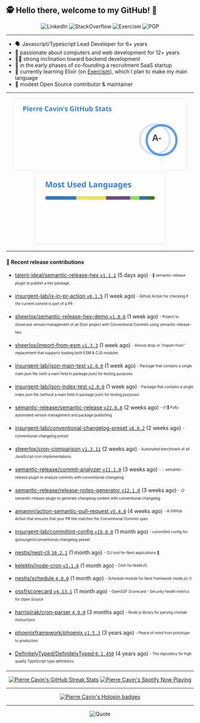 <h2 style="display:inline" align="center">🕵️ Hello there, welcome to my GitHub! 👋</h2>
<br />
<p align="center">
    <a href="https://links.sherlox.io/github-linkedin" target="_blank" style="text-decoration: none;">
        <img src="https://img.shields.io/badge/LinkedIn-0077b5?style=flat-square&logo=linkedin" alt="LinkedIn">
    </a>
    <a href="https://links.sherlox.io/github-stackoverflow" target="_blank" style="text-decoration: none;">
        <img src="https://img.shields.io/badge/StackOverflow-9a9c9f?style=flat-square&logo=StackOverflow" alt="StackOverflow">
    </a>
    <a href="https://links.sherlox.io/github-exercism" target="_blank" style="text-decoration: none;">
        <img src="https://img.shields.io/badge/Exercism-7600fe?style=flat-square&logo=Exercism" alt="Exercism">
    </a>
    <a href="https://pgp.mit.edu/pks/lookup?op=get&search=0x48D089FE8FC01A4E7E88EE9611567DFABCB9256E" target="_blank" style="text-decoration: none;">
        <img src="https://img.shields.io/badge/pgp-0x11567DFABCB9256E-313131?style=flat&labelColor=313131&color=313131" alt="PGP">
    </a>
</p>

---

<ul>
    <li>🗣 Javascript/Typescript Lead Developer for 6+ years</li>
    <li>👴 passionate about computers and web development for 12+ years</li>
    <li>🧑‍💻 strong inclination toward backend development</li>
    <li>👷 in the early phases of co-founding a recruitment SaaS startup</li>
    <li>💜 currently learning Elixir (on <a href="https://links.sherlox.io/github-exercism-elixir-track">Exercism</a>), which I plan to make my main language</li>
    <li>🫶 modest Open Source contributor & maintainer</li>
</ul>

---

<div align="center">
  <a href="https://github-readme-stats.sherlox.io" style="display: inline-block;">
    <img src="assets/stats.svg" alt="Pierre Cavin's Github stats" height="195px" />
  </a>
  
  <a href="https://github-readme-stats.sherlox.io" style="display: inline-block;">
    <img src="assets/top-langs.svg" alt="Pierre Cavin's Most used languages" height="195px" />
  </a>
</div>

---

#### 🫶 Recent release contributions

- [talent-ideal/semantic-release-hex `v1.1.1`](https://github.com/talent-ideal/semantic-release-hex/releases/tag/v1.1.1) (5 days ago) <sub><sup>- 🚢 semantic-release plugin to publish a hex package</sup></sub>

- [insurgent-lab/is-in-pr-action `v0.1.5`](https://github.com/insurgent-lab/is-in-pr-action/releases/tag/v0.1.5) (1 week ago) <sub><sup>- Github Action for checking if the current commit is part of a PR</sup></sub>

- [sheerlox/semantic-release-hex-demo `v1.0.6`](https://github.com/sheerlox/semantic-release-hex-demo/releases/tag/v1.0.6) (1 week ago) <sub><sup>- Project to showcase version management of an Elixir project with Conventional Commits using semantic-release-hex</sup></sub>

- [sheerlox/import-from-esm `v1.3.3`](https://github.com/sheerlox/import-from-esm/releases/tag/v1.3.3) (1 week ago) <sub><sup>- Almost drop-in &#34;import-from&#34; replacement that supports loading both ESM &amp; CJS modules</sup></sub>

- [insurgent-lab/json-main-test `v2.0.0`](https://github.com/insurgent-lab/json-main-test/releases/tag/v2.0.0) (1 week ago) <sub><sup>- Package that contains a single main.json file (with a main field in package.json) for testing purposes</sup></sub>

- [insurgent-lab/json-index-test `v2.0.0`](https://github.com/insurgent-lab/json-index-test/releases/tag/v2.0.0) (1 week ago) <sub><sup>- Package that contains a single index.json file (without a main field in package.json) for testing purposes</sup></sub>

- [semantic-release/semantic-release `v22.0.8`](https://github.com/semantic-release/semantic-release/releases/tag/v22.0.8) (2 weeks ago) <sub><sup>- :package::rocket: Fully automated version management and package publishing</sup></sub>

- [insurgent-lab/conventional-changelog-preset `v8.0.2`](https://github.com/insurgent-lab/conventional-changelog-preset/releases/tag/v8.0.2) (2 weeks ago) <sub><sup>- conventional-changelog preset</sup></sub>

- [sheerlox/cron-comparison `v1.3.11`](https://github.com/sheerlox/cron-comparison/releases/tag/v1.3.11) (2 weeks ago) <sub><sup>- Automated benchmark of all JavaScript cron implementations</sup></sub>

- [semantic-release/commit-analyzer `v11.1.0`](https://github.com/semantic-release/commit-analyzer/releases/tag/v11.1.0) (3 weeks ago) <sub><sup>- :bulb: semantic-release plugin to analyze commits with conventional-changelog</sup></sub>

- [semantic-release/release-notes-generator `v12.1.0`](https://github.com/semantic-release/release-notes-generator/releases/tag/v12.1.0) (3 weeks ago) <sub><sup>- :clipboard: semantic-release plugin to generate changelog content with conventional-changelog</sup></sub>

- [amannn/action-semantic-pull-request `v5.4.0`](https://github.com/amannn/action-semantic-pull-request/releases/tag/v5.4.0) (4 weeks ago) <sub><sup>- A GitHub Action that ensures that your PR title matches the Conventional Commits spec.</sup></sub>

- [insurgent-lab/commitlint-config `v19.0.0`](https://github.com/insurgent-lab/commitlint-config/releases/tag/v19.0.0) (1 month ago) <sub><sup>- commitlint config for @insurgent/conventional-changelog-preset</sup></sub>

- [nestjs/nest-cli `10.2.1`](https://github.com/nestjs/nest-cli/releases/tag/10.2.1) (1 month ago) <sub><sup>- CLI tool for Nest applications 🍹 </sup></sub>

- [kelektiv/node-cron `v3.1.6`](https://github.com/kelektiv/node-cron/releases/tag/v3.1.6) (1 month ago) <sub><sup>- Cron for NodeJS.</sup></sub>

- [nestjs/schedule `4.0.0`](https://github.com/nestjs/schedule/releases/tag/4.0.0) (1 month ago) <sub><sup>- Schedule module for Nest framework (node.js) ⏰</sup></sub>

- [ossf/scorecard `v4.13.1`](https://github.com/ossf/scorecard/releases/tag/v4.13.1) (1 month ago) <sub><sup>- OpenSSF Scorecard - Security health metrics for Open Source</sup></sub>

- [harrisiirak/cron-parser `4.9.0`](https://github.com/harrisiirak/cron-parser/releases/tag/4.9.0) (3 months ago) <sub><sup>- Node.js library for parsing crontab instructions</sup></sub>

- [phoenixframework/phoenix `v1.5.3`](https://github.com/phoenixframework/phoenix/releases/tag/v1.5.3) (3 years ago) <sub><sup>- Peace of mind from prototype to production</sup></sub>

- [DefinitelyTyped/DefinitelyTyped `0.1.450`](https://github.com/DefinitelyTyped/DefinitelyTyped/releases/tag/0.1.450) (4 years ago) <sub><sup>- The repository for high quality TypeScript type definitions.</sup></sub>


---

<div align="center">
  <a href="https://github-readme-streak-stats.herokuapp.com" style="display: inline-block;">
    <img src="https://github-readme-streak-stats.sherlox.io/?user=sheerlox&theme=default&mode=weekly&disable_animations=true" alt="Pierre Cavin's GitHub Streak Stats" height="247px" />
  </a>

  <a href="https://links.sherlox.io/github-spotify" style="display: inline-block;">
    <img src="https://spotify-github-profile.vercel.app/api/view?uid=6ridtm5cbc0y9bf5qmtqpoupv&cover_image=true&theme=default&show_offline=false&background_color=121212&interchange=true&bar_color_cover=true" alt="Pierre Cavin's Spotify Now Playing" height="240px" />
  </a>
</div>

---

<div align="center">
  <a href="https://holopin.io/@sheerlox" style="display: inline-block;">
    <img src="https://holopin.me/sheerlox" alt="Pierre Cavin's Holopin badges" height="253px" />
  </a>
</div>

---

<p align="center">
    <a href="https://github.com/piyushsuthar/github-readme-quotes" target="_blank" style="text-decoration: none;">
        <img src="https://quotes-github-readme.vercel.app/api?type=horizontal&quote=Inaction%20will%20cause%20a%20man%20to%20sink%20into%20the%20slough%20of%20despond%20and%20vanish%20without%20a%20trace.&author=Farley%20Mowat" alt="Quote">
    </a>
</p>
